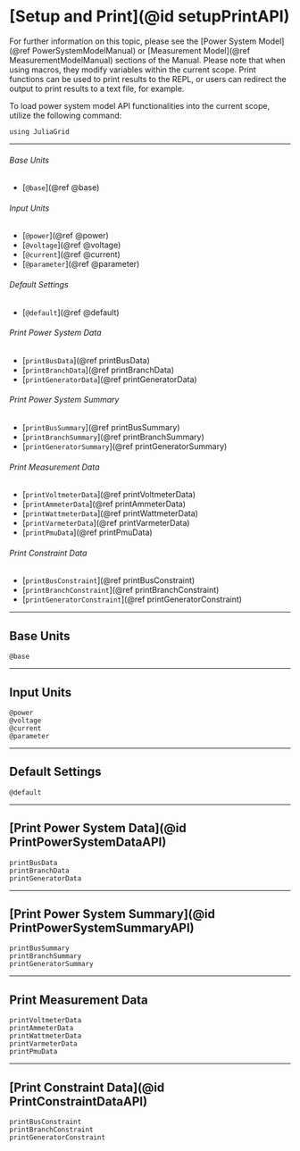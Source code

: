 # [Setup and Print](@id setupPrintAPI)
For further information on this topic, please see the [Power System Model](@ref PowerSystemModelManual) or [Measurement Model](@ref MeasurementModelManual) sections of the Manual. Please note that when using macros, they modify variables within the current scope. Print functions can be used to print results to the REPL, or users can redirect the output to print results to a text file, for example.

To load power system model API functionalities into the current scope, utilize the following command:
```@example LoadApi
using JuliaGrid
```

---

###### Base Units
* [`@base`](@ref @base)

###### Input Units
* [`@power`](@ref @power)
* [`@voltage`](@ref @voltage)
* [`@current`](@ref @current)
* [`@parameter`](@ref @parameter)

###### Default Settings
* [`@default`](@ref @default)

###### Print Power System Data
* [`printBusData`](@ref printBusData)
* [`printBranchData`](@ref printBranchData)
* [`printGeneratorData`](@ref printGeneratorData)

###### Print Power System Summary
* [`printBusSummary`](@ref printBusSummary)
* [`printBranchSummary`](@ref printBranchSummary)
* [`printGeneratorSummary`](@ref printGeneratorSummary)

###### Print Measurement Data
* [`printVoltmeterData`](@ref printVoltmeterData)
* [`printAmmeterData`](@ref printAmmeterData)
* [`printWattmeterData`](@ref printWattmeterData)
* [`printVarmeterData`](@ref printVarmeterData)
* [`printPmuData`](@ref printPmuData)

###### Print Constraint Data
* [`printBusConstraint`](@ref printBusConstraint)
* [`printBranchConstraint`](@ref printBranchConstraint)
* [`printGeneratorConstraint`](@ref printGeneratorConstraint)

---

## Base Units
```@docs
@base
```

---

## Input Units
```@docs
@power
@voltage
@current
@parameter
```

---

## Default Settings
```@docs
@default
```

---

## [Print Power System Data](@id PrintPowerSystemDataAPI)
```@docs
printBusData
printBranchData
printGeneratorData
```

---

## [Print Power System Summary](@id PrintPowerSystemSummaryAPI)
```@docs
printBusSummary
printBranchSummary
printGeneratorSummary
```

---

## Print Measurement Data
```@docs
printVoltmeterData
printAmmeterData
printWattmeterData
printVarmeterData
printPmuData
```

---

## [Print Constraint Data](@id PrintConstraintDataAPI)
```@docs
printBusConstraint
printBranchConstraint
printGeneratorConstraint
```